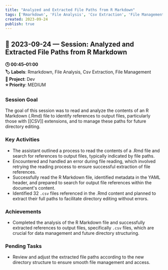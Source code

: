 ```yaml
---
title: "Analyzed and Extracted File Paths from R Markdown"
tags: ['Rmarkdown', 'File Analysis', 'Csv Extraction', 'File Management']
created: 2023-09-24
publish: true
---
```


## 📅 2023-09-24 — Session: Analyzed and Extracted File Paths from R Markdown

**🕒 00:45–01:00**  
**🏷️ Labels**: Rmarkdown, File Analysis, Csv Extraction, File Management  
**📂 Project**: Dev  
**⭐ Priority**: MEDIUM  


### Session Goal
The goal of this session was to read and analyze the contents of an R Markdown (.Rmd) file to identify references to output files, particularly those with [[CSV]] extensions, and to manage these paths for future directory editing.

### Key Activities
- The assistant outlined a process to read the contents of a .Rmd file and search for references to output files, typically indicated by file paths.
- Encountered and handled an error during file reading, which involved retrying the reading process to ensure successful extraction of file references.
- Successfully read the R Markdown file, identified metadata in the YAML header, and prepared to search for output file references within the document's content.
- Identified 32 `.csv` files referenced in the .Rmd content and planned to extract their full paths to facilitate directory editing without errors.

### Achievements
- Completed the analysis of the R Markdown file and successfully extracted references to output files, specifically `.csv` files, which are crucial for data management and future directory structuring.

### Pending Tasks
- Review and adjust the extracted file paths according to the new directory structure to ensure smooth file management and access.
